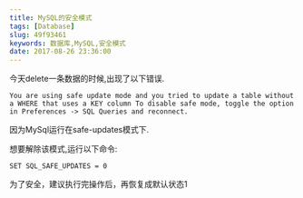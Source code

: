 ```yaml
---
title: MySQL的安全模式
tags: [Database]
slug: 49f93461
keywords: 数据库,MySQL,安全模式
date: 2017-08-26 23:36:00
---
```


今天delete一条数据的时候,出现了以下错误.
```
You are using safe update mode and you tried to update a table without a WHERE that uses a KEY column To disable safe mode, toggle the option in Preferences -> SQL Queries and reconnect.
```

因为MySql运行在safe-updates模式下.

想要解除该模式,运行以下命令:

```
SET SQL_SAFE_UPDATES = 0
```

为了安全，建议执行完操作后，再恢复成默认状态1